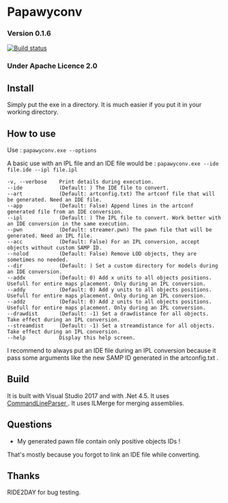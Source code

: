 
Papawyconv
===

### Version 0.1.6
[![Build status](https://ci.appveyor.com/api/projects/status/kii0o75w1u6ampfb?svg=true)](https://ci.appveyor.com/project/papawy/papawyconv)

### Under Apache Licence 2.0

Install
---

Simply put the exe in a directory. It is much easier if you put it in your working directory.

How to use
---

Use : `papawyconv.exe --options`

A basic use with an IPL file and an IDE file would be :
`papawyconv.exe --ide file.ide --ipl file.ipl`

```
-v, --verbose    Print details during execution.
--ide            (Default: ) The IDE file to convert.
--art            (Default: artconfig.txt) The artconf file that will be generated. Need an IDE file.
--app            (Default: False) Append lines in the artconf generated file from an IDE conversion.
--ipl            (Default: ) The IPL file to convert. Work better with an IDE conversion in the same execution.
--pwn            (Default: streamer.pwn) The pawn file that will be generated. Need an IPL file.
--acc            (Default: False) For an IPL conversion, accept objects without custom SAMP ID.
--nolod          (Default: False) Remove LOD objects, they are sometimes no needed.
--dir            (Default: ) Set a custom directory for models during an IDE conversion.
--addx           (Default: 0) Add x units to all objects positions. Usefull for entire maps placement. Only during an IPL conversion.
--addy           (Default: 0) Add y units to all objects positions. Usefull for entire maps placement. Only during an IPL conversion.
--addz           (Default: 0) Add z units to all objects positions. Usefull for entire maps placement. Only during an IPL conversion.
--drawdist       (Default: -1) Set a drawdistance for all objects. Take effect during an IPL conversion.
--streamdist     (Default: -1) Set a streamdistance for all objects. Take effect during an IPL conversion.
--help           Display this help screen.
```
I recommend to always put an IDE file during an IPL conversion because it pass some arguments like the new SAMP ID generated in the artconfig.txt .

Build
---

It is built with Visual Studio 2017 and with .Net 4.5.
It uses [CommandLineParser ](https://github.com/gsscoder/commandline).
It uses ILMerge for merging assemblies.

Questions
---

- My generated pawn file contain only positive objects IDs !

That's mostly because you forgot to link an IDE file while converting.

Thanks
---
RIDE2DAY for bug testing.
